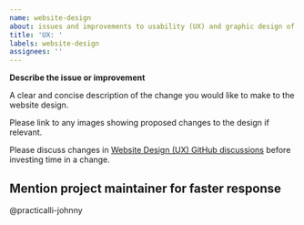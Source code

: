```yaml
---
name: website-design
about: issues and improvements to usability (UX) and graphic design of the website
title: 'UX: '
labels: website-design
assignees: ''
---
```


**Describe the issue or improvement**

A clear and concise description of the change you would like to make to the website design.

Please link to any images showing proposed changes to the design if relevant.

Please discuss changes in [Website Design (UX) GitHub discussions](https://github.com/orgs/practicalli/discussions/categories/website-design-ux) before investing time in a change.

## Mention project maintainer for faster response

@practicalli-johnny
